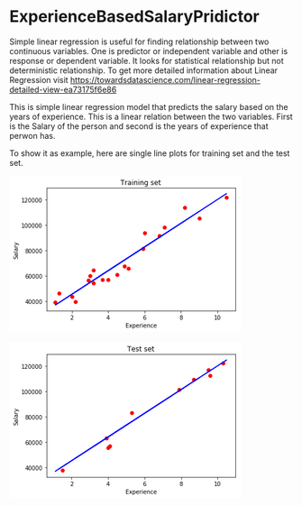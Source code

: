 # ExperienceBasedSalaryPridictor
Simple linear regression is useful for finding relationship between two continuous variables. One is predictor or independent variable and other is response or dependent variable. It looks for statistical relationship but not deterministic relationship. 
To get more detailed information about Linear Regression visit https://towardsdatascience.com/linear-regression-detailed-view-ea73175f6e86

This is simple linear regression model that predicts the salary based on the years of experience. This is a linear relation between the two variables. First is the Salary of the person and second is the years of experience that perwon has. 

To show it as example, here are single line plots for training set and the test set.

![](images/Training.png)

![](images/Test.png)
